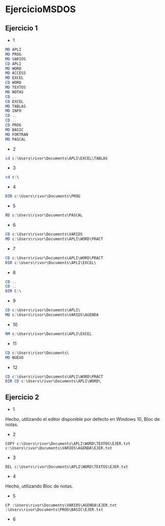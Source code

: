 # EjercicioMSDOS

## Ejercicio 1

- 1

```ps1
MD APLI
MD PROG
MD VARIOS
CD APLI
MD WORD
MD ACCESS
MD EXCEL
CD WORD
MD TEXTOS
MD NOTAS
CD ..
CD EXCEL
MD TABLAS
MD INFO
CD ..
CD ..
CD PROG
MD BASIC
MD FORTRAN
MD PASCAL
```

- 2

```powershell
cd c:\Users\rivor\Documents\APLI\EXCEL\TABLAS
```

- 3

```powershell
cd c:\
```

- 4

```powershell
DIR c:\Users\rivor\Documents\PROG
```

- 5

```powershell
RD c:\Users\rivor\Documents\PASCAL
```

- 6

```powershell
CD c:\Users\rivor\Documents\VARIOS
MD c:\Users\rivor\Documents\APLI\WORD\PRACT
```

- 7

```powershell
CD c:\Users\rivor\Documents\APLI\WORD\PRACT
DIR c:\Users\rivor\Documents\APLI\EXCEL\

```

- 8

```powershell
CD ..
CD ..
DIR C:\

```

- 9

```powershell
CD c:\Users\rivor\Documents\APLI\
MD c:\Users\rivor\Documents\VARIOS\AGENDA
```

- 10

```powershell
RM c:\Users\rivor\Documents\APLI\EXCEL
```

- 11

```powershell
CD c:\Users\rivor\Documents\
MD NUEVO
```

- 12

```powershell
CD c:\Users\rivor\Documents\APLI\WORD\PRACT
DIR CD c:\Users\rivor\Documents\APLI\WORD\
```

## Ejercicio 2

- 1

Hecho, utilizando el editor disponible por defecto en Windows 10, Bloc de notas.

- 2

```
COPY c:\Users\rivor\Documents\APLI\WORD\TEXTOS\EJER.txt c:\Users\rivor\Documents\VARIOS\AGENDA\EJER.txt
```

- 3

```
DEL c:\Users\rivor\Documents\APLI\WORD\TEXTOS\EJER.txt
```

- 4

Hecho, utilizando Bloc de notas.

- 5

```
CP :\Users\rivor\Documents\VARIOS\AGENDA\EJER.txt :\Users\rivor\Documents\PROG\BASIC\EJER.txt
```

- 6

```
